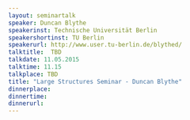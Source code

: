 ```yaml
---
layout: seminartalk
speaker: Duncan Blythe
speakerinst: Technische Universität Berlin
speakershortinst: TU Berlin
speakerurl: http://www.user.tu-berlin.de/blythed/
talktitle:  TBD
talkdate: 11.05.2015
talktime: 11.15
talkplace: TBD
title: "Large Structures Seminar - Duncan Blythe"
dinnerplace: 
dinnertime: 
dinnerurl: 
---
```

